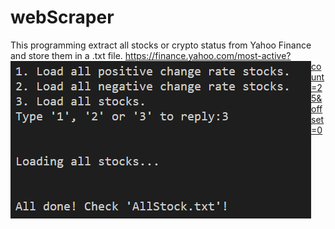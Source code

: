 # webScraper
This programming extract all stocks or crypto status from Yahoo Finance and store them in a .txt file. 
<img align="left" alt="scrp" src="images/ter.png" />
https://finance.yahoo.com/most-active?count=25&offset=0
